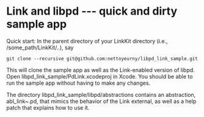 Link and libpd --- quick and dirty sample app
=====

Quick start: In the parent directory of your LinkKit directory (i.e., /some_path/LinkKit/..), say

    git clone --recursive git@github.com:nettoyeurny/libpd_link_sample.git

This will clone the sample app as well as the Link-enabled version of libpd. Open libpd_link_sample/PdLink.xcodeproj in Xcode. You should be able to run the sample app without having to make any changes.

The directory libpd_link_sample/libpd/abstractions contains an abstraction, abl_link~.pd, that mimics the behavior of the Link external, as well as a help patch that explains how to use it.

